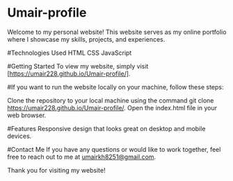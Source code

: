 # Umair-profile
Welcome to my personal website! This website serves as my online portfolio where I showcase my skills, projects, and experiences.

#Technologies Used
HTML
CSS
JavaScript

#Getting Started
To view my website, simply visit [https://umair228.github.io/Umair-profile/].

#If you want to run the website locally on your machine, follow these steps:

Clone the repository to your local machine using the command git clone https://umair228.github.io/Umair-profile/.
Open the index.html file in your web browser.

#Features
Responsive design that looks great on desktop and mobile devices.

#Contact Me
If you have any questions or would like to work together, feel free to reach out to me at umairkh8251@gmail.com.

Thank you for visiting my website!
